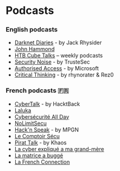 # Podcasts 

### English podcasts
- [Darknet Diaries](https://youtube.com/playlist?list=PLtN43kak3fFEEDNo0ks9QVKYfQpT2yUEo&si=yfziI_cD404VXUPm) - by Jack Rhysider
- [John Hammond](https://www.youtube.com/@_JohnHammond/podcasts) 
- [HTB Cube Talks](https://creators.spotify.com/pod/profile/hack-the-box-cube-talks/) – weekly podcasts
- [Security Noise](https://www.trustedsec.com/resources?sections=podcasts) - by TrusteSec
- [Authorised Access](https://open.spotify.com/show/09w497cR0nhpp6evVY2SWg) - by Microsoft
- [Critical Thinking](https://www.criticalthinkingpodcast.io/) - by rhynorater & Rez0

### French podcasts 🇫🇷 
- [CyberTalk](https://www.youtube.com/@HacktBack/podcasts) - by HacktBack
- [Laluka](https://www.youtube.com/@TheLaluka/playlists)
- [Cybersécurité All Day](https://cybersecuriteallday.fr/)
- [NoLimitSecu](https://www.nolimitsecu.fr/)
- [Hack'n Speak](https://podcasts-francais.fr/podcast/hack-n-speak) - by MPGN
- [Le Comptoir Sécu](https://www.comptoirsecu.fr/podcast/)
- [Pirat Talk](https://open.spotify.com/show/3rV9UdSPUzN1yny8kdGnZ6) - by Khaos
- [La cyber expliqué a ma grand-mère](https://podcast.ausha.co/la-cyber-securite-expliquee-a-ma-grand-mere)
- [La matrice a buggé](https://open.spotify.com/show/1xmQZcspaJFdaqq56Y90aY)
- [La French Connection](https://securite.fm/)
